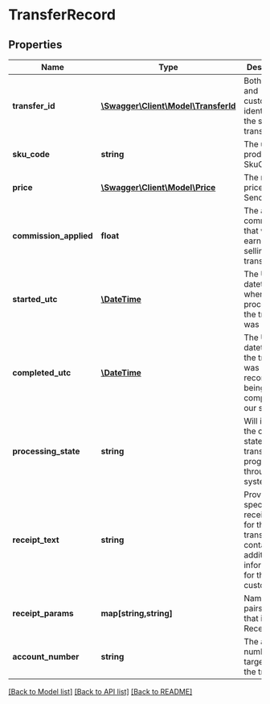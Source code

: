 # TransferRecord

## Properties
Name | Type | Description | Notes
------------ | ------------- | ------------- | -------------
**transfer_id** | [**\Swagger\Client\Model\TransferId**](TransferId.md) | Both system and customer identifiers for the specific transfer | [optional] 
**sku_code** | **string** | The unique product SkuCode | 
**price** | [**\Swagger\Client\Model\Price**](Price.md) | The resulting price of the SendTransfer | [optional] 
**commission_applied** | **float** | The actual commision that was earned for selling this transfer | 
**started_utc** | [**\DateTime**](\DateTime.md) | The UTC datetime when processing the transfer was started. | [optional] 
**completed_utc** | [**\DateTime**](\DateTime.md) | The UTC datetime that the transfer was recorded as being completed in our system | [optional] 
**processing_state** | **string** | Will indicate the current state of the transfer as it progresses through our system | 
**receipt_text** | **string** | Provider specific receipt text for the transfer. May contain additional information for the end customer. | [optional] 
**receipt_params** | **map[string,string]** | Name value pairs of data that is in the ReceiptText. | [optional] 
**account_number** | **string** | The account number targeted in the transfer | 

[[Back to Model list]](../README.md#documentation-for-models) [[Back to API list]](../README.md#documentation-for-api-endpoints) [[Back to README]](../README.md)



